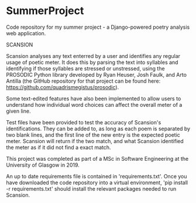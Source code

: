 # SummerProject
Code repository for my summer project - a Django-powered poetry analysis web application.

SCANSION 

Scansion analyses any text enterred by a user and identifies any regular usage of poetic meter. It does this by parsing the text into
syllables and identifying if those syllables are stressed or unstressed, using the PROSODIC Python library developed by Ryan Heuser, 
Josh Faulk, and Arto Antilla (the GitHub repository for that project can be found here: https://github.com/quadrismegistus/prosodic).

Some text-edited features have also been implemented to allow users to understand how individual word choices can affect the overall
meter of a given line. 

Test files have been provided to test the accuracy of Scansion's identifications. They can be added to, as long as each poem is separated
by two blank lines, and the first line of the new entry is the expected poetic meter. Scansion will return if the two match, and what 
Scansion identified the meter as if it did not find a exact match. 

This project was completed as part of a MSc in Software Engineering at the University of Glasgow in 2019. 

An up to date requirements file is contained in 'requirements.txt'. Once you have downloaded the code repository into a virtual environment, 'pip install -r requirements.txt' should install the relevant packages needed to run Scansion. 




